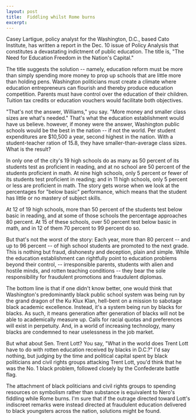 ```yaml
---
layout: post
title:  Fiddling whilst Rome burns
excerpt:
---
```












Casey Lartigue, policy analyst for the Washington, D.C., based Cato Institute, has written a report in the Dec. 10 issue of Policy Analysis that constitutes a devastating indictment of public education. The title is, "The Need for Education Freedom in the Nation's Capital."

The title suggests the solution -- namely, education reform must be more than simply spending more money to prop up schools that are little more than holding pens. Washington politicians must create a climate where education entrepreneurs can flourish and thereby produce education competition. Parents must have control over the education of their children. Tuition tax credits or education vouchers would facilitate both objectives.

"That's not the answer, Williams," you say. "More money and smaller class sizes are what's needed." That's what the education establishment would have us believe. however, if money were the answer, Washington public schools would be the best in the nation -- if not the world. Per student expenditures are $10,500 a year, second highest in the nation. With a student-teacher ration of 15.8, they have smaller-than-average class sizes. What is the result?

In only one of the city's 19 high schools do as many as 50 percent of its students test as proficient in reading, and at no school are 50 percent of the students proficient in math. At nine high schools, only 5 percent or fewer of its students test proficient in reading; and in 11 high schools, only 5 percent or less are proficient in math. The story gets worse when we look at the percentages for "below basic" performance, which means that the student has little or no mastery of subject skills.

At 12 of 19 high schools, more than 50 percent of the students test below basic in reading, and at some of those schools the percentage approaches 80 percent. At 15 of these schools, over 50 percent test below basic in math, and in 12 of them 70 percent to 99 percent do so.

But that's not the worst of the story: Each year, more than 80 percent -- and up to 96 percent -- of high school students are promoted to the next grade. This is nothing but fraud, dishonesty and deception, plain and simple. While the education establishment can rightfully point to education problems beyond their control, -- irresponsible parents, students with alien and hostile minds, and rotten teaching conditions -- they bear the sole responsibility for fraudulent promotions and fraudulent diplomas.

The bottom line is that if one didn't know better, one would think that Washington's predominantly black public school system was being run by the grand dragon of the Ku Klux Klan, hell-bent on a mission to sabotage black academic excellence. Instead, it's a system being run by blacks for blacks. As such, it means generation after generation of  blacks will not be able to academically measure up. Calls for racial quotas and preferences will exist in perpetuity. And, in a world of increasing technology, many blacks are condemned to near uselessness in the job market.

But what about Sen. Trent Lott? You say, "What in the world does Trent Lott have to do with rotten education received by blacks in D.C.?" I'd say nothing, but judging by the time and political capital spent by black politicians and civil rights groups attacking Trent Lott, you'd think that he was the No. 1 black problem, followed closely by the Confederate battle flag.

The attachment of black politicians and civil rights groups to spending resources on symbolism rather than substance is equivalent to Nero's fiddling while Rome burns. I'm sure that if the outrage directed toward Lott's indiscreet remarks were instead directed at fraudulent education delivered to black youngsters across the nation, solutions might be found.


